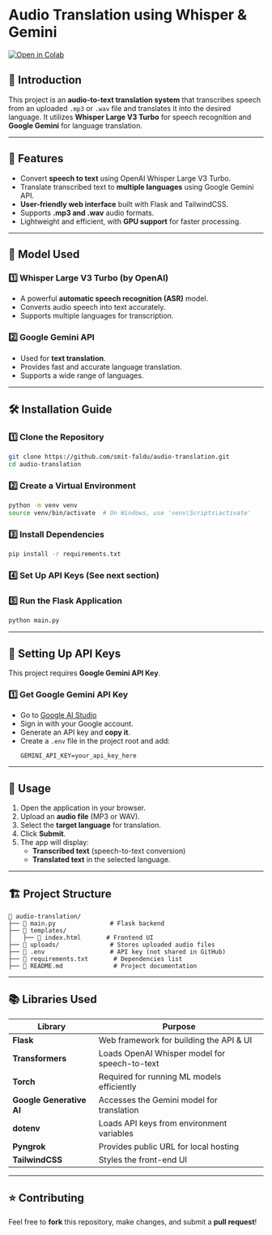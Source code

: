# Audio Translation using Whisper & Gemini

[![Open in Colab](https://colab.research.google.com/assets/colab-badge.svg)](https://colab.research.google.com/drive/1sKnFmQjS4brkpffvyGIe4F6y1QiV4h33?usp=sharing)

## 📌 Introduction
This project is an **audio-to-text translation system** that transcribes speech from an uploaded `.mp3` or `.wav` file and translates it into the desired language. It utilizes **Whisper Large V3 Turbo** for speech recognition and **Google Gemini** for language translation.

---

## 🚀 Features
- Convert **speech to text** using OpenAI Whisper Large V3 Turbo.
- Translate transcribed text to **multiple languages** using Google Gemini API.
- **User-friendly web interface** built with Flask and TailwindCSS.
- Supports **.mp3 and .wav** audio formats.
- Lightweight and efficient, with **GPU support** for faster processing.

---

## 🎯 Model Used

### 1️⃣ **Whisper Large V3 Turbo** (by OpenAI)
- A powerful **automatic speech recognition (ASR)** model.
- Converts audio speech into text accurately.
- Supports multiple languages for transcription.

### 2️⃣ **Google Gemini API**
- Used for **text translation**.
- Provides fast and accurate language translation.
- Supports a wide range of languages.

---

## 🛠 Installation Guide

### **1️⃣ Clone the Repository**
```sh
git clone https://github.com/smit-faldu/audio-translation.git
cd audio-translation
```

### **2️⃣ Create a Virtual Environment**
```sh
python -m venv venv
source venv/bin/activate  # On Windows, use 'venv\Scripts\activate'
```

### **3️⃣ Install Dependencies**
```sh
pip install -r requirements.txt
```

### **4️⃣ Set Up API Keys** (See next section)

### **5️⃣ Run the Flask Application**
```sh
python main.py
```

---

## 🔑 Setting Up API Keys
This project requires **Google Gemini API Key**.

### **1️⃣ Get Google Gemini API Key**
- Go to [Google AI Studio](https://aistudio.google.com/)
- Sign in with your Google account.
- Generate an API key and **copy it**.
- Create a `.env` file in the project root and add:
  ```env
  GEMINI_API_KEY=your_api_key_here
  ```

---

## 📌 Usage
1. Open the application in your browser.
2. Upload an **audio file** (MP3 or WAV).
3. Select the **target language** for translation.
4. Click **Submit**.
5. The app will display:
   - **Transcribed text** (speech-to-text conversion)
   - **Translated text** in the selected language.

---

## 🏗 Project Structure
```
📂 audio-translation/
├── 📄 main.py               # Flask backend
├── 📄 templates/
│   ├── 📄 index.html       # Frontend UI
├── 📂 uploads/              # Stores uploaded audio files
├── 📄 .env                  # API key (not shared in GitHub)
├── 📄 requirements.txt       # Dependencies list
├── 📄 README.md              # Project documentation
```

---

## 📚 Libraries Used
| Library         | Purpose |
|----------------|------------------------------------------------------------|
| **Flask**      | Web framework for building the API & UI  |
| **Transformers** | Loads OpenAI Whisper model for speech-to-text  |
| **Torch**      | Required for running ML models efficiently |
| **Google Generative AI** | Accesses the Gemini model for translation |
| **dotenv**     | Loads API keys from environment variables |
| **Pyngrok**    | Provides public URL for local hosting |
| **TailwindCSS** | Styles the front-end UI |

---

## ⭐ Contributing
Feel free to **fork** this repository, make changes, and submit a **pull request**!
